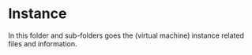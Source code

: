 # Instance

In this folder and sub-folders goes the (virtual machine) instance related files and information.
